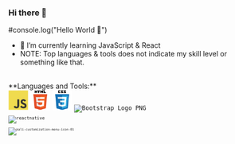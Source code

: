 ### Hi there 👋
#console.log("Hello World 👋")
- 🌱 I’m currently learning JavaScript & React 
- NOTE: Top languages & tools does not indicate my skill level or something like that.
<br>
**Languages and Tools:**  
<br>
<code><img src="https://raw.githubusercontent.com/devicons/devicon/master/icons/javascript/javascript-original.svg" alt="javascript" style="max-width:100%;" width="40" height="40"></code>
<code><img src="https://raw.githubusercontent.com/devicons/devicon/master/icons/html5/html5-original-wordmark.svg" alt="html5" style="max-width:100%;" width="40" height="40"></code>  
<code><img src="https://raw.githubusercontent.com/devicons/devicon/master/icons/css3/css3-original-wordmark.svg" alt="css3" style="max-width:100%;" width="40" height="40"></code>
<code><img class="preview-image" src="https://brandslogos.com/wp-content/uploads/images/bootstrap-logo.png" alt="Bootstrap Logo PNG" style="max-width:100%" width="40" height="40"><code>
<code><img src="https://camo.githubusercontent.com/5c92eeb467fd5d2b1ef1c560e3c3c2f758a8d4e03a8136bda7b41a2d3d4a1b59/68747470733a2f2f72656163746e61746976652e6465762f696d672f6865616465725f6c6f676f2e737667" alt="reactnative" data-canonical-src="https://reactnative.dev/img/header_logo.svg" style="max-width:100%;" width="40" height="40"><code>
<code><img src="https://www.offensive-security.com/images/kali-customization-menu-icon-01.svg" alt="kali-customization-menu-icon-01" style="max-width:100%" width="50" height="50"><code>
